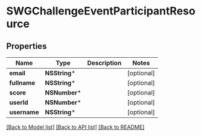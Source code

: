 # SWGChallengeEventParticipantResource

## Properties
Name | Type | Description | Notes
------------ | ------------- | ------------- | -------------
**email** | **NSString*** |  | [optional] 
**fullname** | **NSString*** |  | [optional] 
**score** | **NSNumber*** |  | [optional] 
**userId** | **NSNumber*** |  | [optional] 
**username** | **NSString*** |  | [optional] 

[[Back to Model list]](../README.md#documentation-for-models) [[Back to API list]](../README.md#documentation-for-api-endpoints) [[Back to README]](../README.md)


